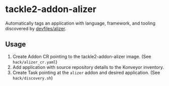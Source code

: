 # tackle2-addon-alizer

Automatically tags an application with language, framework, and tooling discovered by [devfiles/alizer](github.com/devfiles/alizer).

## Usage

1. Create Addon CR pointing to the tackle2-addon-alizer image. (See `hack/alizer_cr.yaml`)
2. Add application with source repository details to the Konveyor inventory.
3. Create Task pointing at the `alizer` addon and desired application. (See `hack/discovery.sh`)